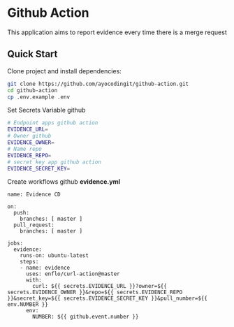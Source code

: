 # Github Action

This application aims to report evidence every time there is a merge request

## Quick Start

Clone project and install dependencies:
```bash
git clone https://github.com/ayocodingit/github-action.git
cd github-action
cp .env.example .env

```

Set Secrets Variable github
```bash
# Endpoint apps github action
EVIDENCE_URL=
# Owner github
EVIDENCE_OWNER=
# Name repo
EVIDENCE_REPO=
# secret key app github action
EVIDENCE_SECRET_KEY=
```

Create workflows github **evidence.yml**

```workflows
name: Evidence CD

on:
  push:
    branches: [ master ]
  pull_request:
    branches: [ master ]

jobs:
  evidence:
    runs-on: ubuntu-latest
    steps:
    - name: evidence
      uses: enflo/curl-action@master
      with:
        curl: ${{ secrets.EVIDENCE_URL }}?owner=${{ secrets.EVIDENCE_OWNER }}&repo=${{ secrets.EVIDENCE_REPO }}&secret_key=${{ secrets.EVIDENCE_SECRET_KEY }}&pull_number=${{ env.NUMBER }} 
      env: 
        NUMBER: ${{ github.event.number }}
```
